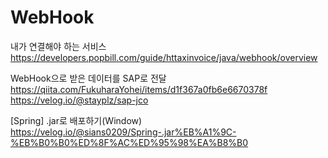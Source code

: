 # WebHook
내가 연결해야 하는 서비스
<br>https://developers.popbill.com/guide/httaxinvoice/java/webhook/overview

WebHook으로 받은 데이터를 SAP로 전달
<br>https://qiita.com/FukuharaYohei/items/d1f367a0fb6e6670378f
<br>https://velog.io/@stayplz/sap-jco

[Spring] .jar로 배포하기(Window)
<br>https://velog.io/@sians0209/Spring-.jar%EB%A1%9C-%EB%B0%B0%ED%8F%AC%ED%95%98%EA%B8%B0
